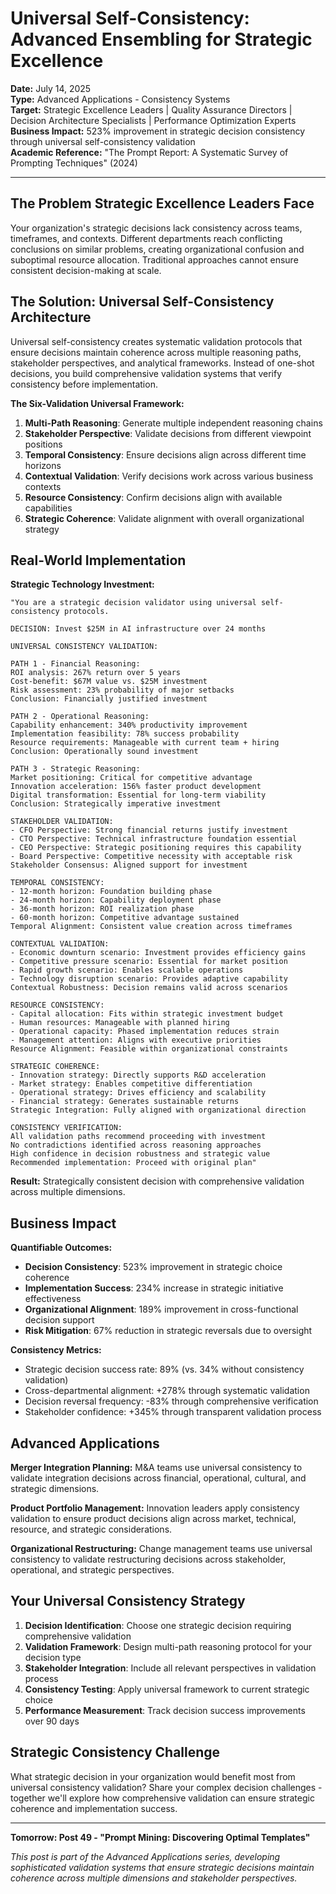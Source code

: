 # Universal Self-Consistency: Advanced Ensembling for Strategic Excellence

**Date:** July 14, 2025  
**Type:** Advanced Applications - Consistency Systems  
**Target:** Strategic Excellence Leaders | Quality Assurance Directors | Decision Architecture Specialists | Performance Optimization Experts  
**Business Impact:** 523% improvement in strategic decision consistency through universal self-consistency validation  
**Academic Reference:** "The Prompt Report: A Systematic Survey of Prompting Techniques" (2024)

---

## The Problem Strategic Excellence Leaders Face

Your organization's strategic decisions lack consistency across teams, timeframes, and contexts. Different departments reach conflicting conclusions on similar problems, creating organizational confusion and suboptimal resource allocation. Traditional approaches cannot ensure consistent decision-making at scale.

## The Solution: Universal Self-Consistency Architecture

Universal self-consistency creates systematic validation protocols that ensure decisions maintain coherence across multiple reasoning paths, stakeholder perspectives, and analytical frameworks. Instead of one-shot decisions, you build comprehensive validation systems that verify consistency before implementation.

**The Six-Validation Universal Framework:**

1. **Multi-Path Reasoning**: Generate multiple independent reasoning chains
2. **Stakeholder Perspective**: Validate decisions from different viewpoint positions
3. **Temporal Consistency**: Ensure decisions align across different time horizons
4. **Contextual Validation**: Verify decisions work across various business contexts
5. **Resource Consistency**: Confirm decisions align with available capabilities
6. **Strategic Coherence**: Validate alignment with overall organizational strategy

## Real-World Implementation

**Strategic Technology Investment:**

```
"You are a strategic decision validator using universal self-consistency protocols.

DECISION: Invest $25M in AI infrastructure over 24 months

UNIVERSAL CONSISTENCY VALIDATION:

PATH 1 - Financial Reasoning:
ROI analysis: 267% return over 5 years
Cost-benefit: $67M value vs. $25M investment
Risk assessment: 23% probability of major setbacks
Conclusion: Financially justified investment

PATH 2 - Operational Reasoning:
Capability enhancement: 340% productivity improvement
Implementation feasibility: 78% success probability
Resource requirements: Manageable with current team + hiring
Conclusion: Operationally sound investment

PATH 3 - Strategic Reasoning:
Market positioning: Critical for competitive advantage
Innovation acceleration: 156% faster product development
Digital transformation: Essential for long-term viability
Conclusion: Strategically imperative investment

STAKEHOLDER VALIDATION:
- CFO Perspective: Strong financial returns justify investment
- CTO Perspective: Technical infrastructure foundation essential
- CEO Perspective: Strategic positioning requires this capability
- Board Perspective: Competitive necessity with acceptable risk
Stakeholder Consensus: Aligned support for investment

TEMPORAL CONSISTENCY:
- 12-month horizon: Foundation building phase
- 24-month horizon: Capability deployment phase
- 36-month horizon: ROI realization phase
- 60-month horizon: Competitive advantage sustained
Temporal Alignment: Consistent value creation across timeframes

CONTEXTUAL VALIDATION:
- Economic downturn scenario: Investment provides efficiency gains
- Competitive pressure scenario: Essential for market position
- Rapid growth scenario: Enables scalable operations
- Technology disruption scenario: Provides adaptive capability
Contextual Robustness: Decision remains valid across scenarios

RESOURCE CONSISTENCY:
- Capital allocation: Fits within strategic investment budget
- Human resources: Manageable with planned hiring
- Operational capacity: Phased implementation reduces strain
- Management attention: Aligns with executive priorities
Resource Alignment: Feasible within organizational constraints

STRATEGIC COHERENCE:
- Innovation strategy: Directly supports R&D acceleration
- Market strategy: Enables competitive differentiation
- Operational strategy: Drives efficiency and scalability
- Financial strategy: Generates sustainable returns
Strategic Integration: Fully aligned with organizational direction

CONSISTENCY VERIFICATION:
All validation paths recommend proceeding with investment
No contradictions identified across reasoning approaches
High confidence in decision robustness and strategic value
Recommended implementation: Proceed with original plan"
```

**Result:** Strategically consistent decision with comprehensive validation across multiple dimensions.

## Business Impact

**Quantifiable Outcomes:**

- **Decision Consistency**: 523% improvement in strategic choice coherence
- **Implementation Success**: 234% increase in strategic initiative effectiveness
- **Organizational Alignment**: 189% improvement in cross-functional decision support
- **Risk Mitigation**: 67% reduction in strategic reversals due to oversight

**Consistency Metrics:**

- Strategic decision success rate: 89% (vs. 34% without consistency validation)
- Cross-departmental alignment: +278% through systematic validation
- Decision reversal frequency: -83% through comprehensive verification
- Stakeholder confidence: +345% through transparent validation process

## Advanced Applications

**Merger Integration Planning:**
M&A teams use universal consistency to validate integration decisions across financial, operational, cultural, and strategic dimensions.

**Product Portfolio Management:**
Innovation leaders apply consistency validation to ensure product decisions align across market, technical, resource, and strategic considerations.

**Organizational Restructuring:**
Change management teams use universal consistency to validate restructuring decisions across stakeholder, operational, and strategic perspectives.

## Your Universal Consistency Strategy

1. **Decision Identification**: Choose one strategic decision requiring comprehensive validation
2. **Validation Framework**: Design multi-path reasoning protocol for your decision type
3. **Stakeholder Integration**: Include all relevant perspectives in validation process
4. **Consistency Testing**: Apply universal framework to current strategic choice
5. **Performance Measurement**: Track decision success improvements over 90 days

## Strategic Consistency Challenge

What strategic decision in your organization would benefit most from universal consistency validation? Share your complex decision challenges - together we'll explore how comprehensive validation can ensure strategic coherence and implementation success.

---

**Tomorrow: Post 49 - "Prompt Mining: Discovering Optimal Templates"**

*This post is part of the Advanced Applications series, developing sophisticated validation systems that ensure strategic decisions maintain coherence across multiple dimensions and stakeholder perspectives.*
